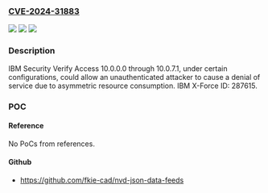 ### [CVE-2024-31883](https://cve.mitre.org/cgi-bin/cvename.cgi?name=CVE-2024-31883)
![](https://img.shields.io/static/v1?label=Product&message=Security%20Verify%20Access&color=blue)
![](https://img.shields.io/static/v1?label=Version&message=10.0.0.0%20&color=brightgreen)
![](https://img.shields.io/static/v1?label=Vulnerability&message=CWE-703%20Improper%20Check%20or%20Handling%20of%20Exceptional%20Conditions&color=brightgreen)

### Description

IBM Security Verify Access 10.0.0.0 through 10.0.7.1, under certain configurations, could allow an unauthenticated attacker to cause a denial of service due to asymmetric resource consumption.   IBM X-Force ID:  287615.

### POC

#### Reference
No PoCs from references.

#### Github
- https://github.com/fkie-cad/nvd-json-data-feeds

